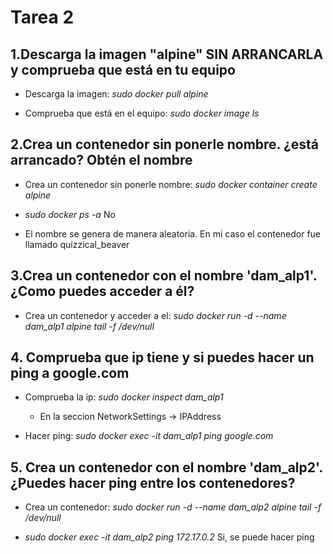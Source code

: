 # Tarea 2

## 1.Descarga la imagen "alpine" SIN ARRANCARLA y comprueba que está en tu equipo

- Descarga la imagen: *sudo docker pull alpine*

- Comprueba que está en el equipo: *sudo docker image ls*

## 2.Crea un contenedor sin ponerle nombre. ¿está arrancado? Obtén el nombre

- Crea un contenedor sin ponerle nombre: *sudo docker container create alpine*

- *sudo docker ps -a* No

- El nombre se genera de manera aleatoria. En mi caso el contenedor fue llamado quizzical_beaver

## 3.Crea un contenedor con el nombre 'dam_alp1'. ¿Como puedes acceder a él?

- Crea un contenedor y acceder a el: *sudo docker run -d --name dam_alp1 alpine tail -f /dev/null*

## 4. Comprueba que ip tiene y si puedes hacer un ping a google.com

- Comprueba la ip: *sudo docker inspect dam_alp1*

    - En la seccion NetworkSettings -> IPAddress

- Hacer ping: *sudo docker exec -it dam_alp1 ping google.com*

## 5. Crea un contenedor con el nombre 'dam_alp2'. ¿Puedes hacer ping entre los contenedores?

- Crea un contenedor: *sudo docker run -d --name dam_alp2 alpine tail -f /dev/null*

- *sudo docker exec -it dam_alp2 ping 172.17.0.2* Si, se puede hacer ping
